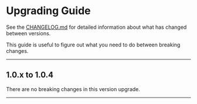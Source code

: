 # Upgrading Guide

See the [CHANGELOG.md](./CHANGELOG.md) for detailed information about what has changed between versions.

This guide is useful to figure out what you need to do between breaking changes.

---

## 1.0.x to 1.0.4

There are no breaking changes in this version upgrade.

---
